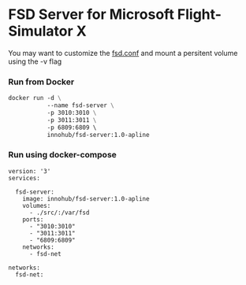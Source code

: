 # FSD Server for Microsoft Flight-Simulator X
You may want to customize the [fsd.conf](https://github.com/lordisp/docker-fsd-server-alpine/blob/master/src/fsd.conf "fsd.conf") and mount a persitent volume using the -v flag



### Run from Docker
```dockerfile
docker run -d \
           --name fsd-server \
           -p 3010:3010 \
           -p 3011:3011 \
           -p 6809:6809 \ 
           innohub/fsd-server:1.0-apline
```
### Run using docker-compose
```
version: '3'
services:

  fsd-server:
    image: innohub/fsd-server:1.0-apline
    volumes: 
      - ./src/:/var/fsd
    ports: 
      - "3010:3010"
      - "3011:3011"
      - "6809:6809"
    networks: 
      - fsd-net

networks:
  fsd-net:
```
